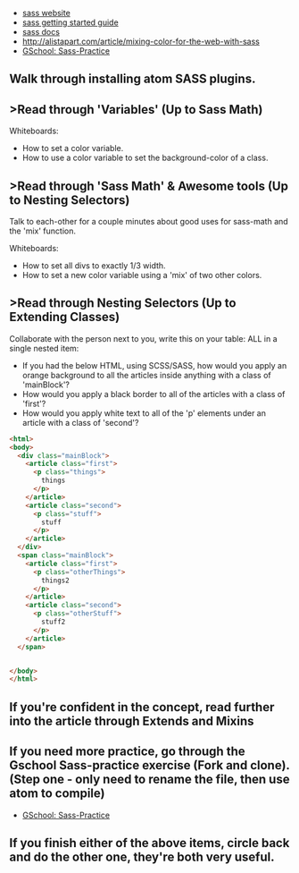   * [sass website](http://sass-lang.com/)
  * [sass getting started guide](http://sass-lang.com/guide)
  * [sass docs](http://sass-lang.com/documentation/file.SASS_REFERENCE.html)
  * http://alistapart.com/article/mixing-color-for-the-web-with-sass
  * [GSchool: Sass-Practice](https://github.com/gSchool/sass-practice)

## Walk through installing atom SASS plugins.

























## >Read through 'Variables' (Up to Sass Math)
Whiteboards:
- How to set a color variable.
- How to use a color variable to set the background-color of a class.























## >Read through 'Sass Math' & Awesome tools (Up to Nesting Selectors)
Talk to each-other for a couple minutes about good uses for sass-math and the 'mix' function.

Whiteboards:
- How to set all divs to exactly 1/3 width.
- How to set a new color variable using a 'mix' of two other colors.


























## >Read through Nesting Selectors (Up to Extending Classes)

Collaborate with the person next to you, write this on your table:
ALL in a single nested item:
- If you had the below HTML, using SCSS/SASS, how would you apply an orange background to all the articles inside anything with a class of 'mainBlock'?
- How would you apply a black border to all of the articles with a class of 'first'?
- How would you apply white text to all of the 'p' elements under an article with a class of 'second'?
```html
<html>
<body>
  <div class="mainBlock">
    <article class="first">
      <p class="things">
        things
      </p>
    </article>
    <article class="second">
      <p class="stuff">
        stuff
      </p>
    </article>
  </div>
  <span class="mainBlock">
    <article class="first">
      <p class="otherThings">
        things2
      </p>
    </article>
    <article class="second">
      <p class="otherStuff">
        stuff2
      </p>
    </article>
  </span>


</body>
</html>
```



## If you're confident in the concept, read further into the article through Extends and Mixins
## If you need more practice, go through the Gschool Sass-practice exercise (Fork and clone). (Step one - only need to rename the file, then use atom to compile)
  * [GSchool: Sass-Practice](https://github.com/gSchool/sass-practice)

## If you finish either of the above items, circle back and do the other one, they're both very useful.
